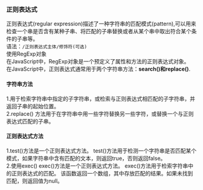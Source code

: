 ### 正则表达式
正则表达式(regular expression)描述了一种字符串的匹配模式(pattern),可以用来检查一个串是否含有某种子串、将匹配的子串替换或者从某个串中取出符合某个条件的子串等。  
语法：`/正则表达式主体/修饰符(可选)`  
使用RegExp对象  
在JavaScript中，RegExp对象是一个预定义了属性和方法的正则表达式对象。    
在JavaScript中，正则表达式通常用于两个字符串方法：**search()和replace()**.
#### 字符串方法 
1.用于检索字符串中指定的子字符串，或检索与正则表达式相匹配的子字符串，并返回子串的起始位置。  
2.replace() 方法用于在字符串中用一些字符替换另一些字符，或替换一个与正则表达式匹配的子串。
#### 正则表达式方法
1.test()方法是一个正则表达式方法。
test()方法用于检测一个字符串是否匹配某个模式，如果字符串中含有匹配的文本，则返回true，否则返回false。  
2.使用exec()
exec()方法是一个正则表达式方法。
exec()方法用于检索字符串中的正则表达式的匹配。
该函数返回一个数组，其中存放匹配的结果。如果未找到匹配，则返回值为null。

